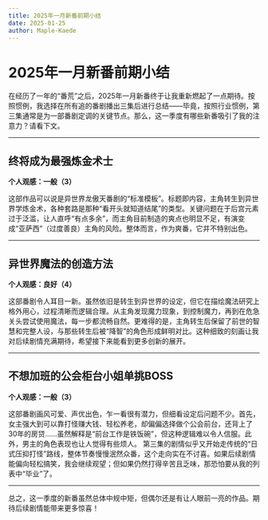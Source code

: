 ```yaml
---
title: 2025年一月新番前期小结
date: 2025-01-25
author: Maple-Kaede
---
```



# 2025年一月新番前期小结

在经历了一年的“番荒”之后，2025年一月新番终于让我重新燃起了一点期待。按照惯例，我选择在所有追的番剧播出三集后进行总结——毕竟，按照行业惯例，第三集通常是为一部番剧定调的关键节点。那么，这一季度有哪些新番吸引了我的注意力？请看下文。

---
## 终将成为最强炼金术士

**个人观感：一般（3）**

这部作品可以说是异世界龙傲天番剧的“标准模板”。标题即内容，主角转生到异世界学炼金术，各种套路是那种“看开头就知道结尾”的类型。关键问题在于后宫元素过于泛滥，让人直呼“有点多余”，而主角目前制造的爽点也明显不足，有演变成“亚萨西”（过度善良）主角的风险。整体而言，作为爽番，它并不特别出色。

---
## 异世界魔法的创造方法

**个人观感：良好（4）**

这部番剧令人耳目一新。虽然依旧是转生到异世界的设定，但它在描绘魔法研究上格外用心，过程清晰而逻辑合理。从主角发现魔力现象，到控制魔力，再到在危急关头尝试使用魔法，每一步都流畅自然。更难得的是，主角转生后保留了前世的智慧和完整人设，与那些转生后被“降智”的角色形成鲜明对比。这种细致的刻画让我对后续剧情充满期待，希望接下来能看到更多创新的展开。

---
## 不想加班的公会柜台小姐单挑BOSS
**个人观感：一般（3）**

这部番剧画风可爱、声优出色，乍一看很有潜力，但细看设定后问题不少。首先，女主强大到可以靠打怪赚大钱、轻松养老，却偏偏选择做个公会前台，还背上了30年的房贷……虽然解释是“前台工作是铁饭碗”，但这种逻辑难以令人信服。此外，男主的角色表现也让人觉得有些烦人。
第三集的剧情似乎又开始走传统的“日式压抑打怪”路线，整体节奏慢慢泯然众番，这个走向实在不讨喜。如果后续剧情能偏向轻松搞笑，我会继续观望；但如果仍然打得辛苦且乏味，那恐怕要从我的列表中“毕业”了。

---

总之，这一季度的新番虽然总体中规中矩，但偶尔还是有让人眼前一亮的作品。期待后续剧情能带来更多惊喜！